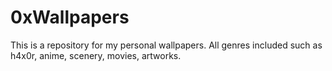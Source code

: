 # 0xWallpapers
This is a repository for my personal wallpapers. All genres included such as h4x0r, anime, scenery, movies, artworks. 

